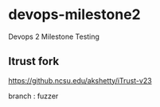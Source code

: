 # devops-milestone2
Devops 2 Milestone Testing

## Itrust fork

https://github.ncsu.edu/akshetty/iTrust-v23

branch : fuzzer
